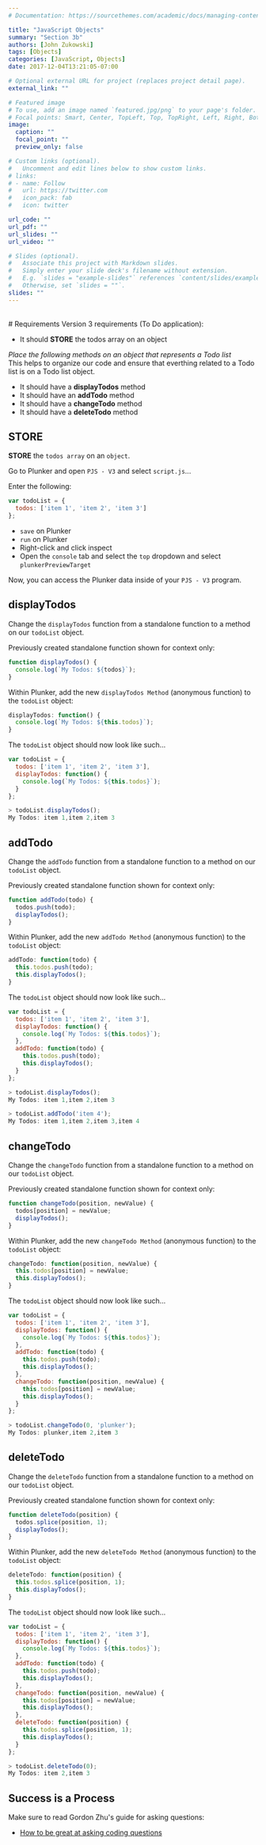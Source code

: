 ```yaml
---
# Documentation: https://sourcethemes.com/academic/docs/managing-content/

title: "JavaScript Objects"
summary: "Section 3b"
authors: [John Zukowski]
tags: [Objects]
categories: [JavaScript, Objects]
date: 2017-12-04T13:21:05-07:00

# Optional external URL for project (replaces project detail page).
external_link: ""

# Featured image
# To use, add an image named `featured.jpg/png` to your page's folder.
# Focal points: Smart, Center, TopLeft, Top, TopRight, Left, Right, BottomLeft, Bottom, BottomRight.
image:
  caption: ""
  focal_point: ""
  preview_only: false

# Custom links (optional).
#   Uncomment and edit lines below to show custom links.
# links:
# - name: Follow
#   url: https://twitter.com
#   icon_pack: fab
#   icon: twitter

url_code: ""
url_pdf: ""
url_slides: ""
url_video: ""

# Slides (optional).
#   Associate this project with Markdown slides.
#   Simply enter your slide deck's filename without extension.
#   E.g. `slides = "example-slides"` references `content/slides/example-slides.md`.
#   Otherwise, set `slides = ""`.
slides: ""
---
```

<br>
# Requirements
Version 3 requirements (To Do application):  

- It should **STORE** the todos array on an object  

*Place the following methods on an object that represents a Todo list*  
This helps to organize our code and ensure that everthing related to a Todo list is on a Todo list object.  

- It should have a **displayTodos** method   
- It should have an **addTodo** method  
- It should have a **changeTodo** method  
- It should have a **deleteTodo** method  


## STORE
**STORE** the `todos array` on an `object`.  

Go to Plunker and open `PJS - V3` and select `script.js`...  

Enter the following:  
```javascript
var todoList = {
  todos: ['item 1', 'item 2', 'item 3']
};
```

- `save` on Plunker  
- `run` on Plunker  
- Right-click and click inspect  
- Open the `console` tab and select the `top` dropdown and select `plunkerPreviewTarget`  

Now, you can access the Plunker data inside of your `PJS - V3` program.  


## displayTodos
Change the `displayTodos` function from a standalone function to a method on our `todoList` object.  

Previously created standalone function shown for context only:  
```javascript
function displayTodos() {
  console.log(`My Todos: ${todos}`);
}
```

Within Plunker, add the new `displayTodos Method` (anonymous function) to the `todoList` object:  
```javascript
displayTodos: function() {
  console.log(`My Todos: ${this.todos}`);
}
```

The `todoList` object should now look like such...  
```javascript
var todoList = {
  todos: ['item 1', 'item 2', 'item 3'],
  displayTodos: function() {
    console.log(`My Todos: ${this.todos}`);
  }
};

> todoList.displayTodos();
My Todos: item 1,item 2,item 3
```


## addTodo
Change the `addTodo` function from a standalone function to a method on our `todoList` object.  

Previously created standalone function shown for context only:  
```javascript
function addTodo(todo) {
  todos.push(todo);
  displayTodos();
}
```

Within Plunker, add the new `addTodo Method` (anonymous function) to the `todoList` object:  
```javascript
addTodo: function(todo) {
  this.todos.push(todo);
  this.displayTodos();
}
```

The `todoList` object should now look like such...  
```javascript
var todoList = {
  todos: ['item 1', 'item 2', 'item 3'],
  displayTodos: function() {
    console.log(`My Todos: ${this.todos}`);
  },
  addTodo: function(todo) {
    this.todos.push(todo);
    this.displayTodos();
  }
};

> todoList.displayTodos();
My Todos: item 1,item 2,item 3

> todoList.addTodo('item 4');
My Todos: item 1,item 2,item 3,item 4
```


## changeTodo
Change the `changeTodo` function from a standalone function to a method on our `todoList` object.  

Previously created standalone function shown for context only:  
```javascript
function changeTodo(position, newValue) {
  todos[position] = newValue;
  displayTodos();
}
```

Within Plunker, add the new `changeTodo Method` (anonymous function) to the `todoList` object:  
```javascript
changeTodo: function(position, newValue) {
  this.todos[position] = newValue;
  this.displayTodos();
}
```

The `todoList` object should now look like such...  
```javascript
var todoList = {
  todos: ['item 1', 'item 2', 'item 3'],
  displayTodos: function() {
    console.log(`My Todos: ${this.todos}`);
  },
  addTodo: function(todo) {
    this.todos.push(todo);
    this.displayTodos();
  },
  changeTodo: function(position, newValue) {
    this.todos[position] = newValue;
    this.displayTodos();
  }
};

> todoList.changeTodo(0, 'plunker');
My Todos: plunker,item 2,item 3
```


## deleteTodo
Change the `deleteTodo` function from a standalone function to a method on our `todoList` object.  

Previously created standalone function shown for context only:  
```javascript
function deleteTodo(position) {
  todos.splice(position, 1);
  displayTodos();
}
```

Within Plunker, add the new `deleteTodo Method` (anonymous function) to the `todoList` object:  
```javascript
deleteTodo: function(position) {
  this.todos.splice(position, 1);
  this.displayTodos();
}
```

The `todoList` object should now look like such...  
```javascript
var todoList = {
  todos: ['item 1', 'item 2', 'item 3'],
  displayTodos: function() {
    console.log(`My Todos: ${this.todos}`);
  },
  addTodo: function(todo) {
    this.todos.push(todo);
    this.displayTodos();
  },
  changeTodo: function(position, newValue) {
    this.todos[position] = newValue;
    this.displayTodos();
  },
  deleteTodo: function(position) {
    this.todos.splice(position, 1);
    this.displayTodos();
  }
};

> todoList.deleteTodo(0);
My Todos: item 2,item 3
```


## Success is a Process
Make sure to read Gordon Zhu's guide for asking questions:  
- [How to be great at asking coding questions](https://medium.com/@gordon_zhu/how-to-be-great-at-asking-questions-e37be04d0603)  
